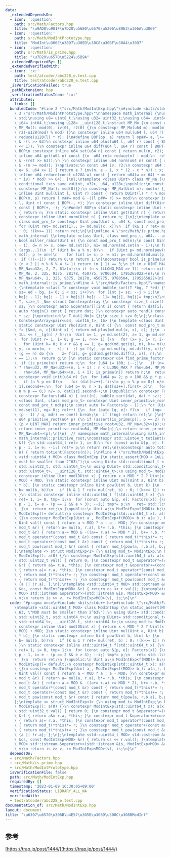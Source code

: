 ```yaml
---
data:
  _extendedDependsOn:
  - icon: ':question:'
    path: src/Math/Factors.hpp
    title: "\u9AD8\u901F\u7D20\u56E0\u6570\u5206\u89E3\u306A\u3069"
  - icon: ':question:'
    path: src/Math/ModIntPrototype.hpp
    title: "ModInt\u306E\u30D7\u30ED\u30C8\u30BF\u30A4\u30D7"
  - icon: ':question:'
    path: src/Math/is_prime.hpp
    title: "\u7D20\u6570\u5224\u5B9A"
  _extendedRequiredBy: []
  _extendedVerifiedWith:
  - icon: ':x:'
    path: test/atcoder/abc228_e.test.cpp
    title: test/atcoder/abc228_e.test.cpp
  _isVerificationFailed: true
  _pathExtension: hpp
  _verificationStatusIcon: ':x:'
  attributes:
    links: []
  bundledCode: "#line 2 \"src/Math/ModIntExp.hpp\"\n#include <bits/stdc++.h>\n#line\
    \ 3 \"src/Math/ModIntPrototype.hpp\"\nnamespace math_internal {\nusing namespace\
    \ std;\nusing u8= uint8_t;\nusing u32= uint32_t;\nusing u64= uint64_t;\nusing\
    \ i64= int64_t;\nusing u128= __uint128_t;\nstruct MP_Mo {\n const u64 mod;\n constexpr\
    \ MP_Mo(): mod(0), iv(0), r2(0) {}\n constexpr MP_Mo(u64 m): mod(m), iv(inv(m)),\
    \ r2(-u128(mod) % mod) {}\n constexpr inline u64 mul(u64 l, u64 r) const { return\
    \ reduce(u128(l) * r); }\n#define BOP(op, a) return l op##= a, l+= (mod << 1)\
    \ & -(l >> 63)\n constexpr inline u64 plus(u64 l, u64 r) const { BOP(+, r - (mod\
    \ << 1)); }\n constexpr inline u64 diff(u64 l, u64 r) const { BOP(-, r); }\n#undef\
    \ BOP\n constexpr inline u64 set(u64 n) const { return mul(n, r2); }\n constexpr\
    \ inline u64 get(u64 n) const {\n  u64 ret= reduce(n) - mod;\n  return ret + (mod\
    \ & -(ret >> 63));\n }\n constexpr inline u64 norm(u64 n) const { return n - (mod\
    \ & -(n >= mod)); }\nprivate:\n const u64 iv, r2;\n constexpr u64 inv(u64 n, int\
    \ e= 6, u64 x= 1) { return e ? inv(n, e - 1, x * (2 - x * n)) : x; }\n constexpr\
    \ inline u64 reduce(const u128& w) const { return u64(w >> 64) + mod - ((u128(u64(w)\
    \ * iv) * mod) >> 64); }\n};\ntemplate <class Uint> class MP_Na {\n using DUint=\
    \ conditional_t<is_same_v<Uint, u32>, u64, u128>;\npublic:\n const Uint mod;\n\
    \ constexpr MP_Na(): mod(0){};\n constexpr MP_Na(Uint m): mod(m) {}\n constexpr\
    \ inline Uint mul(Uint l, Uint r) const { return DUint(l) * r % mod; }\n#define\
    \ BOP(m, p) return l m##= mod & -((l p##= r) >= mod)\n constexpr inline Uint plus(Uint\
    \ l, Uint r) const { BOP(-, +); }\n constexpr inline Uint diff(Uint l, Uint r)\
    \ const { BOP(+, -); }\n#undef BOP\n static constexpr inline Uint set(Uint n)\
    \ { return n; }\n static constexpr inline Uint get(Uint n) { return n; }\n static\
    \ constexpr inline Uint norm(Uint n) { return n; }\n};\ntemplate <class Uint,\
    \ class mod_pro_t> constexpr Uint pow(Uint x, u64 k, const mod_pro_t& md) {\n\
    \ for (Uint ret= md.set(1);; x= md.mul(x, x))\n  if (k& 1 ? ret= md.mul(ret, x)\
    \ : 0; !(k>>= 1)) return ret;\n}\n}\n#line 4 \"src/Math/is_prime.hpp\"\nnamespace\
    \ math_internal {\ntemplate <class Uint, class mod_pro_t, u64... args> constexpr\
    \ bool miller_rabin(Uint n) {\n const mod_pro_t md(n);\n const Uint s= __builtin_ctzll(n\
    \ - 1), d= n >> s, one= md.set(1), n1= md.norm(md.set(n - 1));\n for (auto a:\
    \ {args...})\n  if (Uint b= a % n; b)\n   if (Uint p= md.norm(pow(md.set(b), d,\
    \ md)); p != one)\n    for (int i= s; p != n1; p= md.norm(md.mul(p, p)))\n   \
    \  if (!(--i)) return 0;\n return 1;\n}\nconstexpr bool is_prime(u64 n) {\n if\
    \ (n < 2 || n % 6 % 4 != 1) return (n | 1) == 3;\n if (n < UINT_MAX) return miller_rabin<u32,\
    \ MP_Na<u32>, 2, 7, 61>(n);\n if (n < (LLONG_MAX >> 1)) return miller_rabin<u64,\
    \ MP_Mo, 2, 325, 9375, 28178, 450775, 9780504, 1795265022>(n);\n return miller_rabin<u64,\
    \ MP_Na<u64>, 2, 325, 9375, 28178, 450775, 9780504, 1795265022>(n);\n}\n}\nusing\
    \ math_internal::is_prime;\n#line 4 \"src/Math/Factors.hpp\"\nnamespace math_internal\
    \ {\ntemplate <class T> constexpr void bubble_sort(T *bg, T *ed) {\n for (int\
    \ sz= ed - bg, i= 0; i < sz; i++)\n  for (int j= sz; --j > i;)\n   if (auto tmp=\
    \ bg[j - 1]; bg[j - 1] > bg[j]) bg[j - 1]= bg[j], bg[j]= tmp;\n}\ntemplate <class\
    \ T, size_t _Nm> struct ConstexprArray {\n constexpr size_t size() const { return\
    \ sz; }\n constexpr auto &operator[](int i) const { return dat[i]; }\n constexpr\
    \ auto *begin() const { return dat; }\n constexpr auto *end() const { return dat\
    \ + sz; }\nprotected:\n T dat[_Nm]= {};\n size_t sz= 0;\n};\nclass Factors: public\
    \ ConstexprArray<pair<u64, uint16_t>, 16> {\n template <class Uint, class mod_pro_t>\
    \ static constexpr Uint rho(Uint n, Uint c) {\n  const mod_pro_t md(n);\n  auto\
    \ f= [&md, n, c](Uint x) { return md.plus(md.mul(x, x), c); };\n  const Uint m=\
    \ 1LL << (__lg(n) / 5);\n  Uint x= 1, y= md.set(2), z= 1, q= md.set(1), g= 1;\n\
    \  for (Uint r= 1, i= 0; g == 1; r<<= 1) {\n   for (x= y, i= r; i--;) y= f(y);\n\
    \   for (Uint k= 0; k < r && g == 1; g= gcd(md.get(q), n), k+= m)\n    for (z=\
    \ y, i= min(m, r - k); i--;) y= f(y), q= md.mul(q, md.diff(y, x));\n  }\n  if\
    \ (g == n) do {\n    z= f(z), g= gcd(md.get(md.diff(z, x)), n);\n   } while (g\
    \ == 1);\n  return g;\n }\n static constexpr u64 find_prime_factor(u64 n) {\n\
    \  if (is_prime(n)) return n;\n  for (u64 i= 100; i--;)\n   if (n= n < UINT_MAX\
    \ ? rho<u32, MP_Na<u32>>(n, i + 1) : n < LLONG_MAX ? rho<u64, MP_Mo>(n, i + 1)\
    \ : rho<u64, MP_Na<u64>>(n, i + 1); is_prime(n)) return n;\n  return 0;\n }\n\
    \ constexpr void init(u64 n) {\n  for (u64 p= 2; p < 100 && p * p <= n; p++)\n\
    \   if (n % p == 0)\n    for (dat[sz++].first= p; n % p == 0;) n/= p, dat[sz -\
    \ 1].second++;\n  for (u64 p= 0; n > 1; dat[sz++].first= p)\n   for (p= find_prime_factor(n);\
    \ n % p == 0;) n/= p, dat[sz].second++;\n }\npublic:\n constexpr Factors()= default;\n\
    \ constexpr Factors(u64 n) { init(n), bubble_sort(dat, dat + sz); }\n};\ntemplate\
    \ <class Uint, class mod_pro_t> constexpr Uint inner_primitive_root(Uint p) {\n\
    \ const mod_pro_t md(p);\n const auto f= Factors(p - 1);\n for (Uint ret= 2, one=\
    \ md.set(1), ng= 0;; ret++) {\n  for (auto [q, e]: f)\n   if (ng= (md.norm(pow(md.set(ret),\
    \ (p - 1) / q, md)) == one)) break;\n  if (!ng) return ret;\n }\n}\nconstexpr\
    \ u64 primitive_root(u64 p) {\n if (assert(is_prime(p)); p == 2) return 1;\n if\
    \ (p < UINT_MAX) return inner_primitive_root<u32, MP_Na<u32>>(p);\n if (p < LLONG_MAX)\
    \ return inner_primitive_root<u64, MP_Mo>(p);\n return inner_primitive_root<u64,\
    \ MP_Na<u64>>(p);\n}\n}  // namespace math_internal\nusing math_internal::Factors,\
    \ math_internal::primitive_root;\nconstexpr std::uint64_t totient(const Factors\
    \ &f) {\n std::uint64_t ret= 1, i= 0;\n for (const auto &[p, e]: f)\n  for (ret*=\
    \ p - 1, i= e; --i;) ret*= p;\n return ret;\n}\nconstexpr auto totient(std::uint64_t\
    \ n) { return totient(Factors(n)); }\n#line 4 \"src/Math/ModIntExp.hpp\"\ntemplate\
    \ <std::uint64_t MOD> class ModIntExp {\n static_assert(MOD < 1uLL << 63, \"MOD\
    \ must be smaller than 2^63\");\n using Uint= std::conditional_t < MOD<UINT_MAX,\
    \ std::uint32_t, std::uint64_t>;\n using DUint= std::conditional_t<std::is_same_v<Uint,\
    \ std::uint64_t>, __uint128_t, std::uint64_t>;\n using mod_t= ModIntExp;\n static\
    \ constexpr inline Uint mod(DUint x) { return x < MOD * 2 ? Uint(x) : Uint(x %\
    \ MOD) + MOD; }\n static constexpr inline Uint mul(Uint a, Uint b) { return mod(DUint(a)\
    \ * b); }\n static constexpr inline Uint pow(Uint b, Uint k) {\n  for (Uint ret(1);;\
    \ b= mul(b, b))\n   if (k & 1 ? ret= mul(ret, b) : 0; !(k>>= 1)) return ret;\n\
    \ }\n static constexpr inline std::uint64_t f(std::uint64_t x) {\n  std::uint64_t\
    \ ret= 1, i= 0, tmp= 1;\n  for (const auto &[p, e]: Factors(x)) {\n   for (tmp=\
    \ p - 1, i= e - (p == 2 && e > 3); --i;) tmp*= p;\n   ret= std::lcm(ret, tmp);\n\
    \  }\n  return ret;\n }\npublic:\n Uint a;\n ModIntExp<f(MOD)> b;\n constexpr\
    \ ModIntExp()= default;\n constexpr ModIntExp(std::uint64_t x): a(mod(x)), b(x)\
    \ {}\n constexpr ModIntExp(Uint a_, ModIntExp<f(MOD)> b_): a(a_), b(b_) {}\n constexpr\
    \ Uint val() const { return a < MOD ? a : a - MOD; }\n constexpr mod_t &operator*=(const\
    \ mod_t &r) { return a= mul(a, r.a), b*= r.b, *this; }\n constexpr mod_t &operator+=(const\
    \ mod_t &r) { return a-= MOD & -((a+= r.a) >= MOD * 2), b+= r.b, *this; }\n constexpr\
    \ mod_t operator*(const mod_t &r) const { return mod_t(*this)*= r; }\n constexpr\
    \ mod_t operator+(const mod_t &r) const { return mod_t(*this)+= r; }\n constexpr\
    \ mod_t pow(const mod_t &r) const { return mod_t{pow(a, r.b.a), b.pow(r.b)}; };\n\
    };\ntemplate <> struct ModIntExp<1> {\n using mod_t= ModIntExp;\n bool a;\n constexpr\
    \ ModIntExp(): a(0) {}\n constexpr ModIntExp(std::uint64_t x): a(x) {}\n constexpr\
    \ std::uint32_t val() { return 0; }\n constexpr mod_t &operator*=(const mod_t\
    \ &r) { return a&= r.a, *this; }\n constexpr mod_t &operator+=(const mod_t &r)\
    \ { return a|= r.a, *this; }\n constexpr mod_t operator*(const mod_t &r) const\
    \ { return mod_t(*this)*= r; }\n constexpr mod_t operator+(const mod_t &r) const\
    \ { return mod_t(*this)+= r; }\n constexpr mod_t pow(const mod_t &r) const { return\
    \ {a || !r.a}; };\n};\ntemplate <std::uint64_t MOD> std::ostream &operator<<(std::ostream\
    \ &os, const ModIntExp<MOD> &r) { return os << r.val(); }\ntemplate <std::uint64_t\
    \ MOD> std::istream &operator>>(std::istream &is, ModIntExp<MOD> &r) {\n std::uint64_t\
    \ v;\n return is >> v, r= ModIntExp<MOD>(v), is;\n}\n"
  code: "#pragma once\n#include <bits/stdc++.h>\n#include \"src/Math/Factors.hpp\"\
    \ntemplate <std::uint64_t MOD> class ModIntExp {\n static_assert(MOD < 1uLL <<\
    \ 63, \"MOD must be smaller than 2^63\");\n using Uint= std::conditional_t < MOD<UINT_MAX,\
    \ std::uint32_t, std::uint64_t>;\n using DUint= std::conditional_t<std::is_same_v<Uint,\
    \ std::uint64_t>, __uint128_t, std::uint64_t>;\n using mod_t= ModIntExp;\n static\
    \ constexpr inline Uint mod(DUint x) { return x < MOD * 2 ? Uint(x) : Uint(x %\
    \ MOD) + MOD; }\n static constexpr inline Uint mul(Uint a, Uint b) { return mod(DUint(a)\
    \ * b); }\n static constexpr inline Uint pow(Uint b, Uint k) {\n  for (Uint ret(1);;\
    \ b= mul(b, b))\n   if (k & 1 ? ret= mul(ret, b) : 0; !(k>>= 1)) return ret;\n\
    \ }\n static constexpr inline std::uint64_t f(std::uint64_t x) {\n  std::uint64_t\
    \ ret= 1, i= 0, tmp= 1;\n  for (const auto &[p, e]: Factors(x)) {\n   for (tmp=\
    \ p - 1, i= e - (p == 2 && e > 3); --i;) tmp*= p;\n   ret= std::lcm(ret, tmp);\n\
    \  }\n  return ret;\n }\npublic:\n Uint a;\n ModIntExp<f(MOD)> b;\n constexpr\
    \ ModIntExp()= default;\n constexpr ModIntExp(std::uint64_t x): a(mod(x)), b(x)\
    \ {}\n constexpr ModIntExp(Uint a_, ModIntExp<f(MOD)> b_): a(a_), b(b_) {}\n constexpr\
    \ Uint val() const { return a < MOD ? a : a - MOD; }\n constexpr mod_t &operator*=(const\
    \ mod_t &r) { return a= mul(a, r.a), b*= r.b, *this; }\n constexpr mod_t &operator+=(const\
    \ mod_t &r) { return a-= MOD & -((a+= r.a) >= MOD * 2), b+= r.b, *this; }\n constexpr\
    \ mod_t operator*(const mod_t &r) const { return mod_t(*this)*= r; }\n constexpr\
    \ mod_t operator+(const mod_t &r) const { return mod_t(*this)+= r; }\n constexpr\
    \ mod_t pow(const mod_t &r) const { return mod_t{pow(a, r.b.a), b.pow(r.b)}; };\n\
    };\ntemplate <> struct ModIntExp<1> {\n using mod_t= ModIntExp;\n bool a;\n constexpr\
    \ ModIntExp(): a(0) {}\n constexpr ModIntExp(std::uint64_t x): a(x) {}\n constexpr\
    \ std::uint32_t val() { return 0; }\n constexpr mod_t &operator*=(const mod_t\
    \ &r) { return a&= r.a, *this; }\n constexpr mod_t &operator+=(const mod_t &r)\
    \ { return a|= r.a, *this; }\n constexpr mod_t operator*(const mod_t &r) const\
    \ { return mod_t(*this)*= r; }\n constexpr mod_t operator+(const mod_t &r) const\
    \ { return mod_t(*this)+= r; }\n constexpr mod_t pow(const mod_t &r) const { return\
    \ {a || !r.a}; };\n};\ntemplate <std::uint64_t MOD> std::ostream &operator<<(std::ostream\
    \ &os, const ModIntExp<MOD> &r) { return os << r.val(); }\ntemplate <std::uint64_t\
    \ MOD> std::istream &operator>>(std::istream &is, ModIntExp<MOD> &r) {\n std::uint64_t\
    \ v;\n return is >> v, r= ModIntExp<MOD>(v), is;\n}\n"
  dependsOn:
  - src/Math/Factors.hpp
  - src/Math/is_prime.hpp
  - src/Math/ModIntPrototype.hpp
  isVerificationFile: false
  path: src/Math/ModIntExp.hpp
  requiredBy: []
  timestamp: '2023-01-09 16:30:05+09:00'
  verificationStatus: LIBRARY_ALL_WA
  verifiedWith:
  - test/atcoder/abc228_e.test.cpp
documentation_of: src/Math/ModIntExp.hpp
layout: document
title: "\u6307\u6570\u306B\u4E57\u305B\u3089\u308C\u308BModInt"
---
```

## 参考
[https://trap.jp/post/1444/](https://trap.jp/post/1444/)